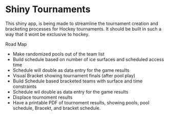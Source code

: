 # Shiny Tournaments
This shiny app, is being made to streamline the tournament creation and bracketing processes for Hockey tournaments.  It should be built in such a way that it wont be exclusive to hockey.

Road Map
* Make randomized pools out of the team list
* Build schedule based on number of ice surfaces and scheduled access time
* Schedule will double as data entry for the game results
* Visual Bracket showing tournament finals (after pool play)
* Build Schedule based bracketed teams with surface and time constraints
* Schedule wil double as data entry for the game results
* Displace tournoment results
* Have a printable PDF of tournoment results, showing pools, pool schedule, Bracekt, and bracket schedule.
